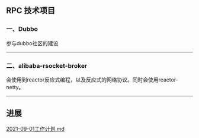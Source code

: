 ## RPC 技术项目

### 一、Dubbo

参与dubbo社区的建设

--- 

### 二、alibaba-rsocket-broker

会使用到reactor反应式编程，以及反应式的网络协议。同时会使用reactor-netty。

--- 

## 进展

[2021-09-01工作计划.md](./2021-09-01技术分享安排.md)
